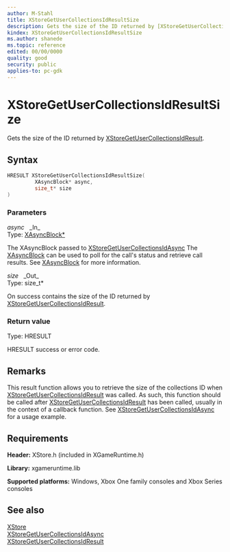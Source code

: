 ```yaml
---
author: M-Stahl
title: XStoreGetUserCollectionsIdResultSize
description: Gets the size of the ID returned by [XStoreGetUserCollectionsIdResult](xstoregetusercollectionsidresult.md).
kindex: XStoreGetUserCollectionsIdResultSize
ms.author: shanede
ms.topic: reference
edited: 00/00/0000
quality: good
security: public
applies-to: pc-gdk
---
```


# XStoreGetUserCollectionsIdResultSize  
  
Gets the size of the ID returned by [XStoreGetUserCollectionsIdResult](xstoregetusercollectionsidresult.md).  

## Syntax  
  
```cpp
HRESULT XStoreGetUserCollectionsIdResultSize(  
         XAsyncBlock* async,  
         size_t* size  
)  
```  
  
### Parameters  
  
*async* &nbsp;&nbsp;\_In\_  
Type: [XAsyncBlock*](../../xasync/structs/xasyncblock.md)  
  
The XAsyncBlock passed to [XStoreGetUserCollectionsIdAsync](xstoregetusercollectionsidresult.md) The [XAsyncBlock](../../xasync/structs/xasyncblock.md) can be used to poll for the call's status and retrieve call results. See [XAsyncBlock](../../xasync/structs/xasyncblock.md) for more information.  
  
*size* &nbsp;&nbsp;\_Out\_  
Type: size_t*  
  
On success contains the size of the ID returned by [XStoreGetUserCollectionsIdResult](xstoregetusercollectionsidresult.md).  
  
### Return value
Type: HRESULT
  
HRESULT success or error code.    
  
## Remarks  
  
This result function allows you to retrieve the size of the collections ID when [XStoreGetUserCollectionsIdResult](xstoregetusercollectionsidresult.md) was called. As such, this function should be called after [XStoreGetUserCollectionsIdResult](xstoregetusercollectionsidresult.md) has been called, usually in the context of a callback function. See [XStoreGetUserCollectionsIdAsync](xstoregetusercollectionsidasync.md) for a usage example.  
  
## Requirements  
  
**Header:** XStore.h (included in XGameRuntime.h)
  
**Library:** xgameruntime.lib
  
**Supported platforms:** Windows, Xbox One family consoles and Xbox Series consoles  
  
## See also  
[XStore](../xstore_members.md)  
[XStoreGetUserCollectionsIdAsync](xstoregetusercollectionsidasync.md)  
[XStoreGetUserCollectionsIdResult](xstoregetusercollectionsidresult.md)  
  